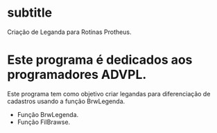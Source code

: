 #  subtitle
 Criação de Leganda para Rotinas Protheus.
 
 Este programa é dedicados aos programadores ADVPL.
=======
 
Este programa tem como objetivo criar legandas para diferenciação de cadastros usando a função BrwLegenda.

  - Função BrwLegenda.
  - Função FilBrawse.





